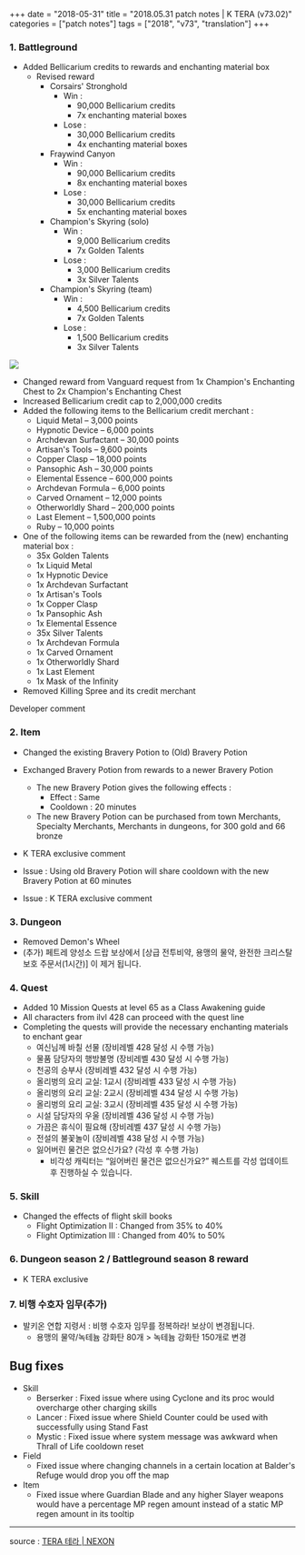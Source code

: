 +++
date = "2018-05-31"
title = "2018.05.31 patch notes | K TERA (v73.02)"
categories = ["patch notes"]
tags = ["2018", "v73", "translation"]
+++

### 1. Battleground
- Added Bellicarium credits to rewards and enchanting material box
  - Revised reward
    - Corsairs' Stronghold
      - Win : 
        - 90,000 Bellicarium credits
        - 7x enchanting material boxes
      - Lose : 
        - 30,000 Bellicarium credits
        - 4x enchanting material boxes
    - Fraywind Canyon
      - Win : 
        - 90,000 Bellicarium credits
        - 8x enchanting material boxes
      - Lose : 
        - 30,000 Bellicarium credits
        - 5x enchanting material boxes
    - Champion's Skyring (solo)
      - Win : 
        - 9,000 Bellicarium credits
        - 7x Golden Talents
      - Lose : 
        - 3,000 Bellicarium credits
        - 3x Silver Talents
    - Champion's Skyring (team)
      - Win : 
        - 4,500 Bellicarium credits
        - 7x Golden Talents
      - Lose : 
        - 1,500 Bellicarium credits
        - 3x Silver Talents

![](/images/patch/v73-02_1.png)

  - Changed reward from Vanguard request from 1x Champion's Enchanting Chest to 2x Champion's Enchanting Chest
  - Increased Bellicarium credit cap to 2,000,000 credits
  - Added the following items to the Bellicarium credit merchant :
    - Liquid Metal – 3,000 points
    - Hypnotic Device – 6,000 points
    - Archdevan Surfactant – 30,000 points
    - Artisan's Tools – 9,600 points
    - Copper Clasp – 18,000 points
    - Pansophic Ash – 30,000 points
    - Elemental Essence – 600,000 points
    - Archdevan Formula – 6,000 points
    - Carved Ornament – 12,000 points
    - Otherworldly Shard – 200,000 points
    - Last Element – 1,500,000 points
    - Ruby – 10,000 points
  - One of the following items can be rewarded from the (new) enchanting material box :
    - 35x Golden Talents
    - 1x Liquid Metal
    - 1x Hypnotic Device
    - 1x Archdevan Surfactant
    - 1x Artisan's Tools
    - 1x Copper Clasp
    - 1x Pansophic Ash
    - 1x Elemental Essence
    - 35x Silver Talents
    - 1x Archdevan Formula
    - 1x Carved Ornament
    - 1x Otherworldly Shard
    - 1x Last Element
    - 1x Mask of the Infinity
- Removed Killing Spree and its credit merchant

Developer comment

### 2. Item
- Changed the existing Bravery Potion to (Old) Bravery Potion
- Exchanged Bravery Potion from rewards to a newer Bravery Potion
  - The new Bravery Potion gives the following effects :
    - Effect : Same
    - Cooldown : 20 minutes
  - The new Bravery Potion can be purchased from town Merchants, Specialty Merchants, Merchants in dungeons, for 300 gold and 66 bronze
- K TERA exclusive comment

- Issue : Using old Bravery Potion will share cooldown with the new Bravery Potion at 60 minutes
- Issue : K TERA exclusive comment

### 3. Dungeon
- Removed Demon's Wheel
- (추가) 페트레 양성소 드랍 보상에서 [상급 전투비약, 용맹의 물약, 완전한 크리스탈 보호 주문서(1시간)] 이 제거 됩니다.

### 4. Quest
- Added 10 Mission Quests at level 65 as a Class Awakening guide
- All characters from ilvl 428 can proceed with the quest line
- Completing the quests will provide the necessary enchanting materials to enchant gear
  - 여신님께 바칠 선물 (장비레벨 428 달성 시 수행 가능)
  - 물품 담당자의 행방불명 (장비레벨 430 달성 시 수행 가능)
  - 천공의 승부사 (장비레벨 432 달성 시 수행 가능)
  - 올리벙의 요리 교실: 1교시 (장비레벨 433 달성 시 수행 가능)
  - 올리벙의 요리 교실: 2교시 (장비레벨 434 달성 시 수행 가능)
  - 올리벙의 요리 교실: 3교시 (장비레벨 435 달성 시 수행 가능)
  - 시설 담당자의 우울 (장비레벨 436 달성 시 수행 가능)
  - 가끔은 휴식이 필요해 (장비레벨 437 달성 시 수행 가능)
  - 전설의 불꽃놀이 (장비레벨 438 달성 시 수행 가능)
  - 잃어버린 물건은 없으신가요? (각성 후 수행 가능)
    - 비각성 캐릭터는 “잃어버린 물건은 없으신가요?” 퀘스트를 각성 업데이트 후 진행하실 수 있습니다.

### 5. Skill
- Changed the effects of flight skill books
  - Flight Optimization II : Changed from 35% to 40%
  - Flight Optimization III : Changed from 40% to 50%

### 6. Dungeon season 2 / Battleground season 8 reward
- K TERA exclusive

### 7. 비행 수호자 임무(추가)
- 발키온 연합 지령서 : 비행 수호자 임무를 정복하라! 보상이 변경됩니다.
  -  용맹의 물약/녹테늄 강화탄 80개 > 녹테늄 강화탄 150개로 변경

## Bug fixes

- Skill
  - Berserker : Fixed issue where using Cyclone and its proc would overcharge other charging skills
  - Lancer : Fixed issue where Shield Counter could be used with successfully using Stand Fast
  - Mystic : Fixed issue where system message was awkward when Thrall of Life cooldown reset
- Field
  - Fixed issue where changing channels in a certain location at Balder's Refuge would drop you off the map
- Item
  - Fixed issue where Guardian Blade and any higher Slayer weapons would have a percentage MP regen amount instead of a static MP regen amount in its tooltip

----

source : [TERA 테라 | NEXON](http://tera.nexon.com/news/update/view.aspx?n4articlesn=336)
